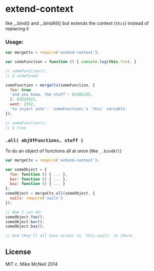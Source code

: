 # extend-context

like _.bind() and _.bindAll() but extends the context (`this`) instead of replacing it

### Usage:

```javascript
var mergeCtx = require('extend-context');

var someFunction = function () { console.log(this.foo); }

// someFunction();
// $ undefined

someFunction = mergeCtx(someFunction, {
  foo: true
  'and you know, the stuff': 82385235,
  I: 93529523,
  want: 2352,
  'to inject into': 'someFunction\'s `this` variable'
});

// someFunction();
// $ true
```

### `.all( objOfFunctions, stuff )`
To do an object of functions all at once (like `_.bindAll`)

```javascript
var mergeCtx = require('extend-context');

var someObject = {
  foo: function () { ... },
  bar: function () { ... },
  baz: function () { ... }
};
someObject = mergeCtx.all(someObject, {
  sails: require('sails')
});

// Now I can do:
someObject.foo();
someObject.bar();
someObject.baz();

// And they'll all have access to `this.sails` in there.


```


## License

MIT
c. Mike McNeil 2014
